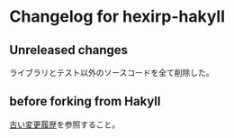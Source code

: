 # Changelog for hexirp-hakyll

## Unreleased changes

ライブラリとテスト以外のソースコードを全て削除した。

## before forking from Hakyll

[古い変更履歴](./OLD_CHANGELOG.md)を参照すること。
